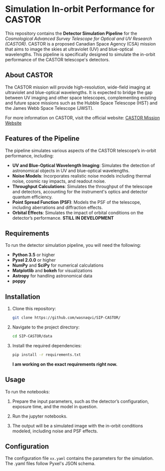# Simulation In-orbit Performance for CASTOR

This repository contains the **Detector Simulation Pipeline** for the *Cosmological Advanced Survey Telescope for Optical and UV Research (CASTOR)*. CASTOR is a proposed Canadian Space Agency (CSA) mission that aims to image the skies at ultraviolet (UV) and blue-optical wavelengths. This pipeline is specifically designed to simulate the in-orbit performance of the CASTOR telescope's detectors.

## About CASTOR

The CASTOR mission will provide high-resolution, wide-field imaging at ultraviolet and blue-optical wavelengths. It is expected to bridge the gap between UV imaging and other space telescopes, complementing existing and future space missions such as the Hubble Space Telescope (HST) and the James Webb Space Telescope (JWST).

For more information on CASTOR, visit the official website: [CASTOR Mission Website](https://www.castormission.org)

## Features of the Pipeline

The pipeline simulates various aspects of the CASTOR telescope’s in-orbit performance, including:

- **UV and Blue-Optical Wavelength Imaging**: Simulates the detection of astronomical objects in UV and blue-optical wavelengths.
- **Noise Models**: Incorporates realistic noise models including thermal noise, cosmic ray impacts, and readout noise.
- **Throughput Calculations**: Simulates the throughput of the telescope and detectors, accounting for the instrument's optics and detector quantum efficiency.
- **Point Spread Function (PSF)**: Models the PSF of the telescope, including aberrations and diffraction effects.
- **Orbital Effects**: Simulates the impact of orbital conditions on the detector’s performance.
  **STILL IN DEVELOPMENT**

## Requirements

To run the detector simulation pipeline, you will need the following:

- **Python 3.5** or higher
- **Pyxel 2.0.0** or higher
- **NumPy** and **SciPy** for numerical calculations
- **Matplotlib** and **bokeh** for visualizations
- **Astropy** for handling astronomical data
- **poppy**

## Installation

1. Clone this repository:

    ```bash
    git clone https://github.com/wasnaqvi/SIP-CASTOR/
    ```

2. Navigate to the project directory:

    ```bash
    cd SIP-CASTOR/data
    ```

3. Install the required dependencies:

    ```bash
    pip install -r requirements.txt
    ```
   **I am working on the exact requirements right now.**

## Usage

To run the notebooks:

1. Prepare the input parameters, such as the detector’s configuration, exposure time, and the model in question.
   
2. Run the jupyter notebooks.
   
3. The output will be a simulated image with the in-orbit conditions modeled, including noise and PSF effects.

## Configuration

The configuration file `xx.yaml` contains the parameters for the simulation. The .yaml files follow Pyxel's JSON schema.


